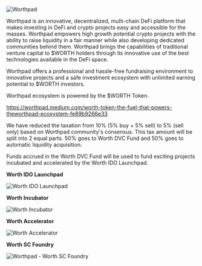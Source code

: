 ![Worthpad](https://user-images.githubusercontent.com/94482478/142051500-cbe7617a-aa6b-47bd-a583-226a7eefa0a2.jpg)

Worthpad is an innovative, decentralized, multi-chain DeFi platform that makes investing in DeFi and crypto projects easy and accessible for the masses. Worthpad empowers high growth potential crypto projects with the ability to raise liquidity in a fair manner while also developing dedicated communities behind them. Worthpad brings the capabilities of traditional venture capital to $WORTH holders through its innovative use of the best technologies available in the DeFi space.

Worthpad offers a professional and hassle-free fundraising environment to innovative projects and a safe investment ecosystem with unlimited earning potential to $WORTH investors.

Worthpad ecosystem is powered by the $WORTH Token. 

https://worthpad.medium.com/worth-token-the-fuel-that-powers-theworthpad-ecosystem-fe89b9266e33

We have reduced the taxation from 10% (5% buy + 5% sell) to 5% (sell only) based on Worthpad community's consensus. This tax amount will be split into 2 equal parts. 50% goes to Worth DVC Fund and 50% goes to automatic liquidity acquisition.

Funds accrued in the Worth DVC Fund will be used to fund exciting projects incubated and accelerated by the Worth IDO Launchpad.

**Worth IDO Launchpad**

![Worth IDO Launchpad](https://user-images.githubusercontent.com/94482478/142051886-24abe573-25fb-467f-9ea3-2c5fb4b809e2.jpg)

**Worth Incubator**

![Worth Incubator](https://user-images.githubusercontent.com/94482478/142051641-835946a5-65e6-4835-b610-8c9d7a7fe0ea.jpg)

**Worth Accelerator**

![Worth Accelerator](https://user-images.githubusercontent.com/94482478/142051650-05e8e961-5b55-4518-a0d8-3767477fcab1.jpg)

**Worth SC Foundry**

![Worthpad - Worth SC Foundry](https://user-images.githubusercontent.com/94482478/142214475-5de8745b-da45-4ee4-8242-a8abb18d48b7.jpg)

